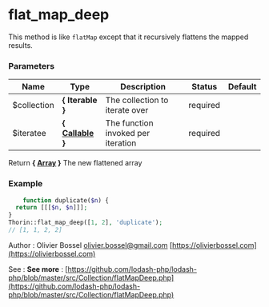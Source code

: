 # flat_map_deep

This method is like `flatMap` except that it recursively flattens the
mapped results.



### Parameters
Name  |  Type  |  Description  |  Status  |  Default
------------  |  ------------  |  ------------  |  ------------  |  ------------
$collection  |  **{ Iterable }**  |  The collection to iterate over  |  required  |
$iteratee  |  **{ [Callable](http://php.net/manual/en/language.types.callable.php) }**  |  The function invoked per iteration  |  required  |

Return **{ [Array](http://php.net/manual/en/language.types.array.php) }** The new flattened array

### Example
```php
	function duplicate($n) {
  return [[[$n, $n]]];
}
Thorin::flat_map_deep([1, 2], 'duplicate');
// [1, 1, 2, 2]
```
Author : Olivier Bossel [olivier.bossel@gmail.com](mailto:olivier.bossel@gmail.com) [https://olivierbossel.com](https://olivierbossel.com)

See : **See more** : [https://github.com/lodash-php/lodash-php/blob/master/src/Collection/flatMapDeep.php](https://github.com/lodash-php/lodash-php/blob/master/src/Collection/flatMapDeep.php)